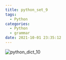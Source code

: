```yaml
---
title: python_set_9
tags:
  - Python
categories:
  - Python
  - grammar
date: 2021-10-01 23:35:12
---
```


![python_dict_10](/review_img/python_grammar/10.PNG)
